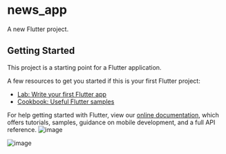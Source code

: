 # news_app

A new Flutter project.

## Getting Started

This project is a starting point for a Flutter application.

A few resources to get you started if this is your first Flutter project:

- [Lab: Write your first Flutter app](https://flutter.dev/docs/get-started/codelab)
- [Cookbook: Useful Flutter samples](https://flutter.dev/docs/cookbook)

For help getting started with Flutter, view our
[online documentation](https://flutter.dev/docs), which offers tutorials,
samples, guidance on mobile development, and a full API reference.
![image](https://user-images.githubusercontent.com/111674552/219543143-58e0d477-6d77-47f0-8e7a-daa64726cfef.png)

![image](https://user-images.githubusercontent.com/111674552/219543307-beefa1d5-93c4-4f70-b8e0-8a3a7b15a016.png)


